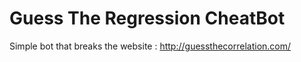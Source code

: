 # Guess The Regression CheatBot

Simple bot that breaks the website : http://guessthecorrelation.com/
